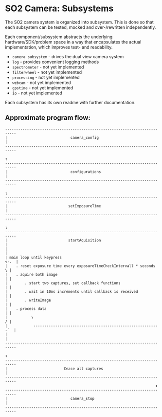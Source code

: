 SO2 Camera: Subsystems
======================

The SO2 camera system is organized into subsystem. This is done so
that each subsystem can be tested, mocked and over-/rewritten
independently.

Each component/subsystem abstracts the underlying
hardware/SDK/problem space in a way that encapsulates the actual
implementation, which improves test- and readability.

- `camera subsystem` - drives the dual view camera system
- `log` - provides convenient logging methods
- `spectrometer` - not yet implemented
- `filterwheel` - not yet implemented
- `processing` - not yet implemented
- `webcam` - not yet implemented
- `gpstime` - not yet implemented
- `io` - not yet implemented

Each subsystem has its own readme with further documentation.



Approximate program flow:
-------------------------

```
---------------------------------------------------------------------------
|                             camera_config                               |
---------------------------------------------------------------------------
                                                                       ↧
---------------------------------------------------------------------------
|                             configurations                              |
---------------------------------------------------------------------------
                                                                       ↧
---------------------------------------------------------------------------
|                            setExposureTime                              |
---------------------------------------------------------------------------
                                                                       ↧
---------------------------------------------------------------------------
|                            startAquisition                              |
|                                                                         |
| main loop until keypress                                           <-.  |
|    . reset exposure time every exposureTimeCheckIntervall * seconds   \ |
|    . aquire both image                                                | |
|        . start two captures, set callback functions                   | |
|        . wait in 10ms increments until callback is received           | |
|        . writeImage                                                   | |
|    . process data                                                     | |
|           \                                                           / |
|            ----------------------------------------------------------`  |
|                                                                         |
---------------------------------------------------------------------------
                                                                      ↧
---------------------------------------------------------------------------
|                          Cease all captures                             |
---------------------------------------------------------------------------
                                                                     ↧
---------------------------------------------------------------------------
|                             camera_stop                                 |
---------------------------------------------------------------------------
```
